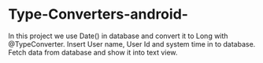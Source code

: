 # Type-Converters-android-

In this project we use Date() in database and convert it to Long with @TypeConverter.
Insert User name, User Id and system time in to database.
Fetch data from database and show it into text view.
